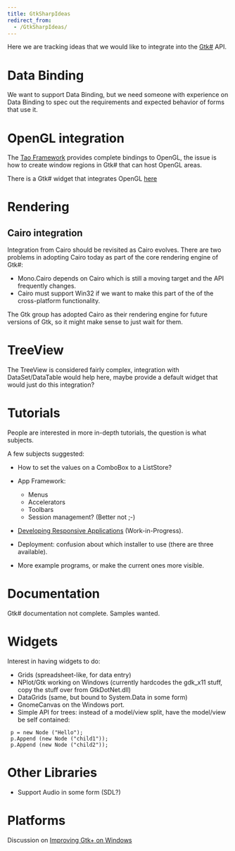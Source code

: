 ```yaml
---
title: GtkSharpIdeas
redirect_from:
  - /GtkSharpIdeas/
---
```


Here we are tracking ideas that we would like to integrate into the [Gtk#](/docs/gui/gtksharp/) API.

Data Binding
============

We want to support Data Binding, but we need someone with experience on Data Binding to spec out the requirements and expected behavior of forms that use it.

OpenGL integration
==================

The [Tao Framework](/Tao) provides complete bindings to OpenGL, the issue is how to create window regions in Gtk# that can host OpenGL areas.

There is a Gtk# widget that integrates OpenGL [here](http://www.olympum.com/~bruno/gtkgl-sharp.html)

Rendering
=========

Cairo integration
-----------------

Integration from Cairo should be revisited as Cairo evolves. There are two problems in adopting Cairo today as part of the core rendering engine of Gtk#:

-   Mono.Cairo depends on Cairo which is still a moving target and the API frequently changes.
-   Cairo must support Win32 if we want to make this part of the of the cross-platform functionality.

The Gtk group has adopted Cairo as their rendering engine for future versions of Gtk, so it might make sense to just wait for them.

TreeView
========

The TreeView is considered fairly complex, integration with DataSet/DataTable would help here, maybe provide a default widget that would just do this integration?

Tutorials
=========

People are interested in more in-depth tutorials, the question is what subjects.

A few subjects suggested:

-   How to set the values on a ComboBox to a ListStore?
-   App Framework:
    -   Menus
    -   Accelerators
    -   Toolbars
    -   Session management? (Better not ;-)

-   [Developing Responsive Applications](/docs/gui/gtksharp/responsive-applications/) (Work-in-Progress).

-   Deployment: confusion about which installer to use (there are three available).

-   More example programs, or make the current ones more visible.

Documentation
=============

Gtk# documentation not complete. Samples wanted.

Widgets
=======

Interest in having widgets to do:

-   Grids (spreadsheet-like, for data entry)
-   NPlot/Gtk working on Windows (currently hardcodes the gdk_x11 stuff, copy the stuff over from GtkDotNet.dll)
-   DataGrids (same, but bound to System.Data in some form)
-   GnomeCanvas on the Windows port.
-   Simple API for trees: instead of a model/view split, have the model/view be self contained:

<!-- -->

     p = new Node ("Hello");
     p.Append (new Node ("child1"));
     p.Append (new Node ("child2"));

Other Libraries
===============

-   Support Audio in some form (SDL?)

Platforms
=========

Discussion on [Improving Gtk+ on Windows](/archived/improvinggtkwin32)

